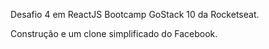 Desafio 4 em ReactJS Bootcamp GoStack 10 da Rocketseat.

Construção e um clone simplificado do Facebook.
